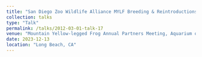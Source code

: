 ```yaml
---
title: "San Diego Zoo Wildlife Alliance MYLF Breeding & Reintroductions Update"
collection: talks
type: "Talk"
permalink: /talks/2012-03-01-talk-17
venue: "Mountain Yellow-legged Frog Annual Partners Meeting, Aquarium of the Pacific"
date: 2023-12-13
location: "Long Beach, CA"
---
```

